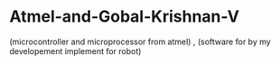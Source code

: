 # Atmel-and-Gobal-Krishnan-V
(microcontroller and microprocessor from atmel) , (software for by my developement implement for robot)
